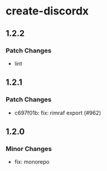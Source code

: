 # create-discordx

## 1.2.2

### Patch Changes

- lint

## 1.2.1

### Patch Changes

- c697f01b: fix: rimraf export (#962)

## 1.2.0

### Minor Changes

- fix: monorepo
